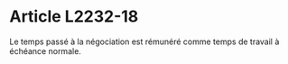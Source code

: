 # Article L2232-18

Le temps passé à la négociation est rémunéré comme temps de travail à échéance normale.